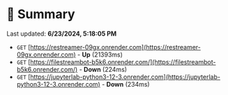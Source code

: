 # 📖 Summary
Last updated: **6/23/2024, 5:18:05 PM**

- `GET` [https://restreamer-09gx.onrender.com](https://restreamer-09gx.onrender.com) - **Up** (21393ms)
- `GET` [https://filestreambot-b5k6.onrender.com/](https://filestreambot-b5k6.onrender.com/) - **Down** (224ms)
- `GET` [https://jupyterlab-python3-12-3.onrender.com](https://jupyterlab-python3-12-3.onrender.com) - **Down** (234ms)
